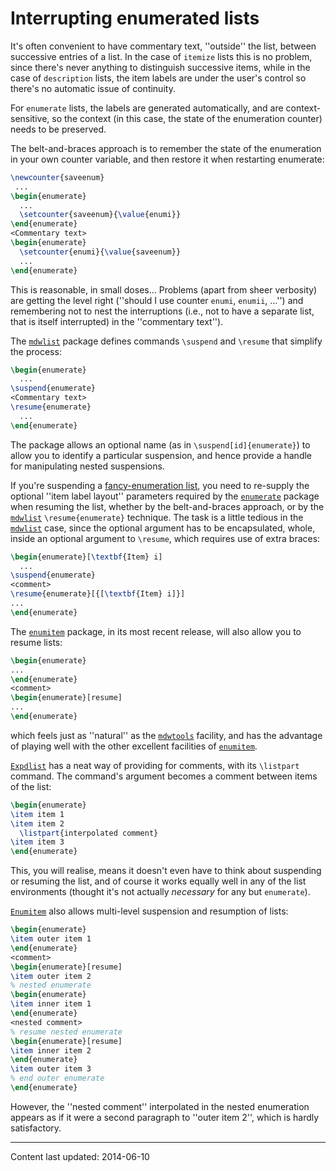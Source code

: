 # Interrupting enumerated lists

It's often convenient to have commentary text, ''outside'' the list,
between successive entries of a list.  In the case of
`itemize` lists this is no problem, since there's never
anything to distinguish successive items, while in the case of
`description` lists, the item labels are under the user's
control so there's no automatic issue of continuity.

For `enumerate` lists, the labels are generated
automatically, and are context-sensitive, so the context (in this
case, the state of the enumeration counter) needs to be preserved.

The belt-and-braces approach is to remember the state of the
enumeration in your own counter variable, and then restore it when
restarting enumerate:
```latex
\newcounter{saveenum}
 ...
\begin{enumerate}
  ...
  \setcounter{saveenum}{\value{enumi}}
\end{enumerate}
<Commentary text>
\begin{enumerate}
  \setcounter{enumi}{\value{saveenum}}
  ...
\end{enumerate}
```

This is reasonable, in small doses&hellip; Problems (apart from sheer
verbosity) are getting the level right (''should I use counter
`enumi`, `enumii`, &hellip;'') and remembering not to
nest the interruptions (i.e., not to have a separate list, that is
itself interrupted) in the ''commentary text'').

The [`mdwlist`](https://ctan.org/pkg/mdwlist) package defines commands `\suspend` and
`\resume` that simplify the process:
```latex
\begin{enumerate}
  ...
\suspend{enumerate}
<Commentary text>
\resume{enumerate}
  ...
\end{enumerate}
```
The package allows an optional name (as in
`\suspend[id]{enumerate}`) to allow you to identify a
particular suspension, and hence provide a handle for manipulating
nested suspensions.

If you're suspending a [fancy-enumeration list](./FAQ-enumerate.html),
you need to 
re-supply the optional ''item label layout'' parameters required by
the [`enumerate`](https://ctan.org/pkg/enumerate) package when resuming the list, whether by the
belt-and-braces approach, or by the [`mdwlist`](https://ctan.org/pkg/mdwlist)
`\resume{enumerate}` technique.  The task is a little tedious
in the [`mdwlist`](https://ctan.org/pkg/mdwlist) case, since the optional argument has to be
encapsulated, whole, inside an optional argument to `\resume`,
which requires use of extra braces:
```latex
\begin{enumerate}[\textbf{Item} i]
  ...
\suspend{enumerate}
<comment>
\resume{enumerate}[{[\textbf{Item} i]}]
...
\end{enumerate}
```
The [`enumitem`](https://ctan.org/pkg/enumitem) package, in its most recent
release, will also allow you to resume lists:
```latex
\begin{enumerate}
...
\end{enumerate}
<comment>
\begin{enumerate}[resume]
...
\end{enumerate}
```
which feels just as ''natural'' as the [`mdwtools`](https://ctan.org/pkg/mdwtools) facility,
and has the advantage of playing well with the other excellent
facilities of [`enumitem`](https://ctan.org/pkg/enumitem).

[`Expdlist`](https://ctan.org/pkg/Expdlist) has a neat way of providing for comments, with its
`\listpart` command.  The command's argument becomes a comment
between items of the list:
```latex
\begin{enumerate}
\item item 1
\item item 2
  \listpart{interpolated comment}
\item item 3
\end{enumerate}
```
This, you will realise, means it doesn't even have to think about
suspending or resuming the list, and of course it works equally well
in any of the list environments (thought it's not actually
_necessary_ for any but `enumerate`).

[`Enumitem`](https://ctan.org/pkg/Enumitem) also allows multi-level suspension and resumption
of lists:
```latex
\begin{enumerate}
\item outer item 1
\end{enumerate}
<comment>
\begin{enumerate}[resume]
\item outer item 2
% nested enumerate
\begin{enumerate}
\item inner item 1
\end{enumerate}
<nested comment>
% resume nested enumerate
\begin{enumerate}[resume]
\item inner item 2
\end{enumerate}
\item outer item 3
% end outer enumerate
\end{enumerate}
```
However, the ''nested comment'' interpolated in the nested enumeration
appears as if it were a second paragraph to ''outer item 2'', which is
hardly satisfactory.


----

Content last updated: 2014-06-10
